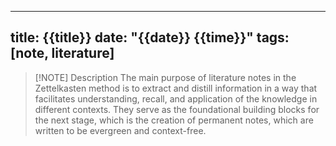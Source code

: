 
---
title: {{title}}
date: "{{date}} {{time}}"
tags: [note, literature]
---



> [!NOTE] Description
> The main purpose of literature notes in the Zettelkasten method is to extract and distill information in a way that facilitates understanding, recall, and application of the knowledge in different contexts. They serve as the foundational building blocks for the next stage, which is the creation of permanent notes, which are written to be evergreen and context-free.
